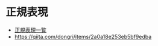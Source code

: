 # 正規表現



* [正規表現一覧](http://gimite.net/help/devas-ja/all_regex.html)
* https://qiita.com/dongri/items/2a0a18e253eb5bf9edba